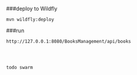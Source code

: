 ###deploy to Wildfly
    
    mvn wildfly:deploy
            
###run 
    
    http://127.0.0.1:8080/BooksManagement/api/books
    
    
    
    
    todo swarm